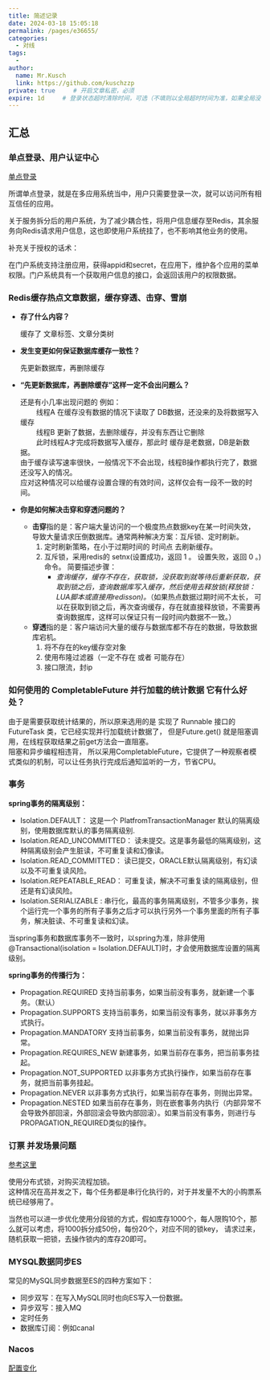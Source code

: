 ```yaml
---
title: 简述记录
date: 2024-03-18 15:05:18
permalink: /pages/e36655/
categories:
  - 对线
tags:
  -
author:
  name: Mr.Kusch
  link: https://github.com/kuschzzp
private: true     # 开启文章私密，必须
expire: 1d     # 登录状态超时清除时间，可选（不填则以全局超时时间为准，如果全局没有设置，则默认是一天）
---
```


## 汇总

### 单点登录、用户认证中心

[单点登录](/pages/d3759d/)

所谓单点登录，就是在多应用系统当中，用户只需要登录一次，就可以访问所有相互信任的应用。  

关于服务拆分后的用户系统，为了减少耦合性，将用户信息缓存至Redis，其余服务向Redis请求用户信息，这也即使用户系统挂了，也不影响其他业务的使用。

补充关于授权的话术：  

在门户系统支持注册应用，获得appid和secret，在应用下，维护各个应用的菜单权限。门户系统具有一个获取用户信息的接口，会返回该用户的权限数据。

### Redis缓存热点文章数据，缓存穿透、击穿、雪崩

- **存了什么内容？**

  缓存了 文章标签、文章分类树

- **发生变更如何保证数据库缓存一致性？**

  先更新数据库，再删除缓存

- **“先更新数据库，再删除缓存”这样一定不会出问题么？**

  还是有小几率出现问题的 例如：  
  &nbsp; &nbsp; &nbsp; &nbsp; 线程A 在缓存没有数据的情况下读取了 DB数据，还没来的及将数据写入缓存    
  &nbsp; &nbsp; &nbsp; &nbsp; 线程B 更新了数据，去删除缓存，并没有东西让它删除  
  &nbsp; &nbsp; &nbsp; &nbsp; 此时线程A才完成将数据写入缓存，那此时 缓存是老数据，DB是新数据。  
  由于缓存读写速率很快，一般情况下不会出现，线程B操作都执行完了，数据还没写入的情况。   
  应对这种情况可以给缓存设置合理的有效时间，这样仅会有一段不一致的时间。

- **你是如何解决击穿和穿透问题的？**

    - **击穿**指的是：客户端大量访问的一个极度热点数据key在某一时间失效，导致大量请求压倒数据库。通常两种解决方案：互斥锁、定时刷新。  
      1. 定时刷新策略，在小于过期时间的 时间点 去刷新缓存。
      2. 互斥锁，采用redis的 setnx(设置成功，返回 1 。 设置失败，返回 0 。) 命令。
         简要描述步骤：
         - *查询缓存，缓存不存在，获取锁，没获取到就等待后重新获取，获取到锁之后，查询数据库写入缓存，然后使用去释放锁(释放锁：LUA脚本或直接用redisson)。*（如果热点数据过期时间不太长，
           可以在获取到锁之后，再次查询缓存，存在就直接释放锁，不需要再查询数据库，这样可以保证只有一段时间内数据不一致。）  
    - **穿透**指的是：客户端访问大量的缓存与数据库都不存在的数据，导致数据库宕机。
      1. 将不存在的key缓存空对象
      2. 使用布隆过滤器（一定不存在 或者 可能存在）
      3. 接口限流，封ip
  
### 如何使用的 CompletableFuture 并行加载的统计数据 它有什么好处？

由于是需要获取统计结果的，所以原来选用的是 实现了 Runnable 接口的 FutureTask 类，它已经实现并行加载统计数据了，
但是Future.get() 就是阻塞调用，在线程获取结果之前get方法会一直阻塞。  
阻塞和异步编程相违背， 所以采用CompletableFuture，它提供了一种观察者模式类似的机制，可以让任务执行完成后通知监听的一方，节省CPU。


### 事务
**spring事务的隔离级别：**    

- Isolation.DEFAULT：
这是一个 PlatfromTransactionManager 默认的隔离级别，使用数据库默认的事务隔离级别.
- Isolation.READ_UNCOMMITTED：
读未提交。这是事务最低的隔离级别，这种隔离级别会产生脏读，不可重复读和幻像读。
- Isolation.READ_COMMITTED：
读已提交，ORACLE默认隔离级别，有幻读以及不可重复读风险。
- Isolation.REPEATABLE_READ：
可重复读，解决不可重复读的隔离级别，但还是有幻读风险。
- Isolation.SERIALIZABLE :
串行化，最高的事务隔离级别，不管多少事务，挨个运行完一个事务的所有子事务之后才可以执行另外一个事务里面的所有子事务，解决脏读、不可重复读和幻读。  

当spring事务和数据库事务不一致时，以spring为准，除非使用 @Transactional(isolation = Isolation.DEFAULT)时，才会使用数据库设置的隔离级别。

**spring事务的传播行为：**  

- Propagation.REQUIRED
支持当前事务，如果当前没有事务，就新建一个事务。（默认）
- Propagation.SUPPORTS
支持当前事务，如果当前没有事务，就以非事务方式执行。
- Propagation.MANDATORY
支持当前事务，如果当前没有事务，就抛出异常。
- Propagation.REQUIRES_NEW
新建事务，如果当前存在事务，把当前事务挂起。
- Propagation.NOT_SUPPORTED
以非事务方式执行操作，如果当前存在事务，就把当前事务挂起。
- Propagation.NEVER
以非事务方式执行，如果当前存在事务，则抛出异常。
- Propagation.NESTED
如果当前存在事务，则在嵌套事务内执行（内部异常不会导致外部回滚，外部回滚会导致内部回滚）。如果当前没有事务，则进行与PROPAGATION_REQUIRED类似的操作。


### 订票 并发场景问题

[参考这里](https://blog.csdn.net/u010391342/article/details/84372342)

使用分布式锁，对购买流程加锁。  
这种情况在高并发之下，每个任务都是串行化执行的，对于并发量不大的小购票系统已经够用了。  

当然也可以进一步优化使用分段锁的方式，假如库存1000个，每人限购10个，那么就可以考虑，将1000拆分成50份，每份20个，对应不同的锁key，
请求过来，随机获取一把锁，去操作锁内的库存20即可。


### MYSQL数据同步ES
常见的MySQL同步数据至ES的四种方案如下：

- 同步双写：在写入MySQL同时也向ES写入一份数据。
- 异步双写：接入MQ
- 定时任务
- 数据库订阅：例如canal

### Nacos

[配置变化](https://blog.csdn.net/Faith4818/article/details/120567302)









